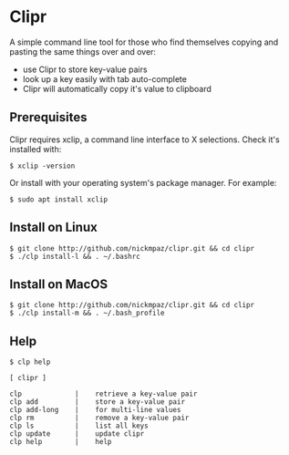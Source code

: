 # Clipr

A simple command line tool for those who find themselves copying and pasting
the same things over and over:
- use Clipr to store key-value pairs
- look up a key easily with tab auto-complete
- Clipr will automatically copy it's value to clipboard

## Prerequisites

Clipr requires xclip, a command line interface to X selections. Check it's
installed with:
    
    $ xclip -version

Or install with your operating system's package manager. For example:

    $ sudo apt install xclip

## Install on Linux

    $ git clone http://github.com/nickmpaz/clipr.git && cd clipr
    $ ./clp install-l && . ~/.bashrc

## Install on MacOS
 
    $ git clone http://github.com/nickmpaz/clipr.git && cd clipr
    $ ./clp install-m && . ~/.bash_profile

## Help

    $ clp help
    
    [ clipr ] 

    clp             |    retrieve a key-value pair
    clp add         |    store a key-value pair
    clp add-long    |    for multi-line values
    clp rm          |    remove a key-value pair
    clp ls          |    list all keys
    clp update      |    update clipr
    clp help        |    help 



